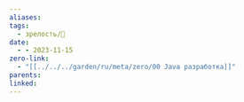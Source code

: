 ```yaml
---
aliases: 
tags:
  - зрелость/🌱
date:
  - - 2023-11-15
zero-link:
  - "[[../../../garden/ru/meta/zero/00 Java разработка]]"
parents: 
linked: 
---
```

